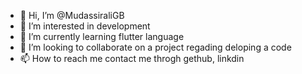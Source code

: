 - 👋 Hi, I’m @MudassiraliGB
- 👀 I’m interested in development 
- 🌱 I’m currently learning flutter language
- 💞️ I’m looking to collaborate on a project regading deloping a code
- 📫 How to reach me contact me throgh gethub, linkdin

<!---
MudassiraliGB/MudassiraliGB is a ✨ special ✨ repository because its `README.md` (this file) appears on your GitHub profile.
You can click the Preview link to take a look at your changes.
--->
